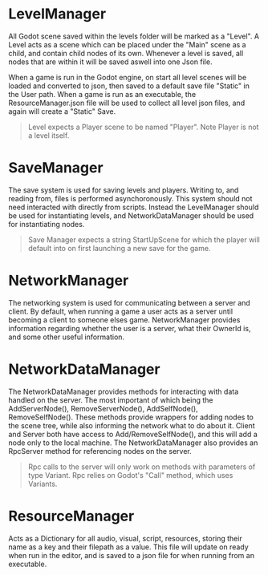 # LevelManager

All Godot scene saved within the levels folder will be marked as a "Level". A Level acts as a scene which can be placed under the "Main" scene as a child,
and contain child nodes of its own. Whenever a level is saved, all nodes that are within it will be saved aswell into one Json file. 

When a game is run in the Godot engine, on start all level scenes will be loaded and converted to json, then saved to a default save file "Static" in the User path.
When a game is run as an executable, the ResourceManager.json file will be used to collect all level json files, and again will create a "Static" Save.

> Level expects a Player scene to be named "Player". Note Player is not a level itself.


# SaveManager

The save system is used for saving levels and players. Writing to, and reading from, files is performed asynchoronously. This system should not need interacted with directly
from scripts. Instead the LevelManager should be used for instantiating levels, and NetworkDataManager should be used for instantiating nodes. 
> Save Manager expects a string StartUpScene for which the player will default into on first launching a new save for the game.

# NetworkManager

The networking system is used for communicating between a server and client. By default, when running a game a user acts as a server until becoming a client to someone
elses game. NetworkManager provides information regarding whether the user is a server, what their OwnerId is, and some other useful information.

# NetworkDataManager

 The NetworkDataManager provides methods for interacting with data handled on the server. The most important of which being the AddServerNode(), RemoveServerNode(), AddSelfNode(), RemoveSelfNode().
 These methods provide wrappers for adding nodes to the scene tree, while also informing the network what to do about it. Client and Server both have access to Add/RemoveSelfNode(), and
 this will add a node only to the local machine. The NetworkDataManager also provides an RpcServer method for referencing nodes on the server.
 > Rpc calls to the server will only work on methods with parameters of type Variant. Rpc relies on Godot's "Call" method, which uses Variants.

 # ResourceManager

 Acts as a Dictionary for all audio, visual, script, resources, storing their name as a key and their filepath as a value.
 This file will update on ready when run in the editor, and is saved to a json file for when running from an executable.

